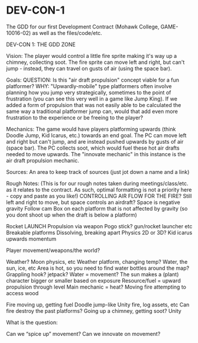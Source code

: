 # DEV-CON-1
The GDD for our first Development Contract (Mohawk College, GAME-10016-02) as well as the files/code/etc.

DEV-CON 1: THE GDD ZONE

Vision:
The player would control a little fire sprite making it's way up a chimney, collecting soot. The fire sprite can move left and right, but can't jump - instead, they can travel on gusts of air (using the space bar). 

Goals:
QUESTION: Is this "air draft propulsion" concept viable for a fun platformer?
WHY: "Upwardly-mobile" type platformers often involve planning how you jump very strategically, sometimes to the point of frustration (you can see this very well in a game like Jump King). If we added a form of propulsion that was not easily able to be calculated the same way a traditional platformer jump can, would that add even more frustration to the experience or be freeing to the player?

Mechanics:
The game would have players platforming upwards (think Doodle Jump, Kid Icarus, etc.) towards an end goal. The PC can move left and right but can't jump, and are instead pushed upwards by gusts of air (space bar). The PC collects soot, which would fuel these hot air drafts needed to move upwards. 
The "innovate mechanic" in this instance is the air draft propulsion mechanic. 

Sources:
An area to keep track of sources (just jot down a name and a link)

Rough Notes:
(This is for our rough notes taken during meetings/class/etc. as it relates to the contract. As such, optimal formatting is not a priority here - copy and paste as you like!)
CONTROLLING AIR FLOW FOR THE FIRE? Still left and right to move, but space controls an airdraft?
Space is negative gravity
Follow cam
Box on each platform that is not affected by gravity (so you dont shoot up when the draft is below a platform)

Rocket LAUNCH
Propulsion via weapon 
Pogo stick?
gun/rocket launcher etc
Breakable platforms
Dissolving, breaking apart 
Physics
2D or 3D?
Kid icarus upwards momentum 


Player movement/weapons/the world?

Weather? Moon physics, etc
Weather platform, changing temp? Water, the sun, ice, etc
Area is hot, so you need to find water bottles around the map?
Grappling hook? jetpack?
Water = movement? The sun makes a (plant) character bigger or smaller based on exposure 
Resource/fuel = upward propulsion through level
Main mechanic = heat? Moving fire attempting to access wood 

Fire moving up, getting fuel 
Doodle jump-like
Unity fire, log assets, etc
Can fire destroy the past platforms?
Going up a chimney, getting soot?
Unity

What is the question:

Can we “spice up” movement?
Can we innovate on movement?
